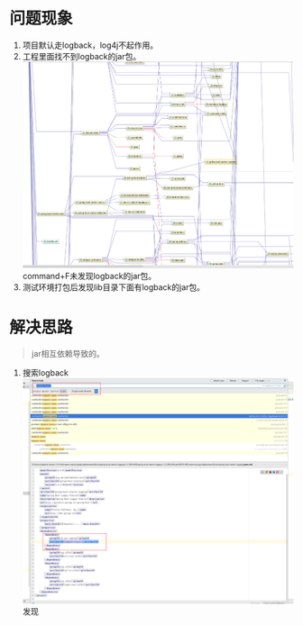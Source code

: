 # 问题现象
1. 项目默认走logback，log4j不起作用。
2. 工程里面找不到logback的jar包。
![](../../resources/image/log4jlogback.png)
command+F未发现logback的jar包。
3. 测试环境打包后发现lib目录下面有logback的jar包。


# 解决思路
> jar相互依赖导致的。

1. 搜索logback
![](../../resources/image/logback_search.png)
发现